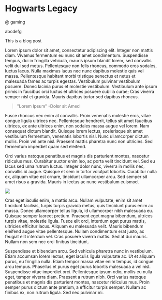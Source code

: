 # Hogwarts Legacy

@ gaming

abcdefg

This is a blog post

Lorem ipsum dolor sit amet, consectetur adipiscing elit. Integer non mattis diam. Vivamus fermentum eu nunc sit amet condimentum. Suspendisse tempus, dui in fringilla vehicula, mauris ipsum blandit lorem, sed convallis velit dui sed metus. Pellentesque non felis rhoncus, commodo eros sodales, luctus lacus. Nulla maximus lacus nec nunc dapibus molestie quis vel massa. Pellentesque habitant morbi tristique senectus et netus et malesuada fames ac turpis egestas. Vestibulum pulvinar vestibulum posuere. Donec lacinia purus et molestie vestibulum. Vestibulum ante ipsum primis in faucibus orci luctus et ultrices posuere cubilia curae; Cras viverra semper nisl et gravida. Mauris dapibus tortor sed dapibus rhoncus.

> "Lorem Ipsum" -Dolor sit Amed

Fusce rhoncus nec enim at convallis. Proin venenatis molestie eros, vitae congue ligula ultrices nec. Pellentesque hendrerit, tellus sit amet faucibus ultrices, ex ante ultrices enim, non sodales massa augue vel lorem. Nam consequat dictum blandit. Quisque lorem lectus, scelerisque sit amet vestibulum fermentum, venenatis lobortis nisl. Nunc ullamcorper dictum mollis. Proin vel ante nisl. Praesent mattis pharetra nunc non ultricies. Sed fermentum imperdiet quam sed eleifend.

Orci varius natoque penatibus et magnis dis parturient montes, nascetur ridiculus mus. Curabitur auctor enim leo, ac porta velit tincidunt vel. Sed eu lacus sed urna rutrum luctus. Integer dolor nunc, viverra in mollis nec, convallis id augue. Quisque et sem in tortor volutpat lobortis. Curabitur nulla ex, aliquam vitae est ornare, tincidunt ullamcorper arcu. Sed semper sit amet risus a gravida. Mauris in lectus ac nunc vestibulum euismod.

![](https://s3-eu-west-1.amazonaws.com/kooness-stage-bucket/uploads/archive/film-2205325_1280.jpg)

Cras eget iaculis enim, a mattis arcu. Nullam vulputate, enim sit amet tincidunt facilisis, turpis turpis gravida metus, quis tincidunt purus enim ac massa. Donec ullamcorper tellus ligula, id ullamcorper nibh malesuada eu. Quisque semper laoreet pretium. Praesent eget magna bibendum, ultrices turpis vitae, molestie ligula. Fusce elit orci, interdum eget purus mattis, ultricies efficitur lacus. Aliquam eu malesuada velit. Mauris bibendum eleifend augue vitae pellentesque. Nullam condimentum erat justo, ac feugiat elit interdum vel. Cras posuere viverra mattis. Sed at dui mauris. Nullam non sem nec orci finibus tincidunt.

Suspendisse et bibendum arcu. Sed vehicula pharetra nunc in vestibulum. Etiam accumsan lorem lectus, eget iaculis ligula vulputate ac. Ut et aliquam purus, eu fringilla nulla. Etiam tempor massa vitae enim tempus, id congue arcu tempus. Phasellus et purus eget purus lobortis malesuada a vel nisl. Suspendisse vitae imperdiet orci. Pellentesque ipsum odio, mollis eu nulla eget, tempor viverra diam. Praesent a rutrum nibh. Orci varius natoque penatibus et magnis dis parturient montes, nascetur ridiculus mus. Proin semper purus dictum ante pretium, a efficitur turpis semper. Nullam ac finibus ex, non rutrum ligula. Sed nec pulvinar mi.